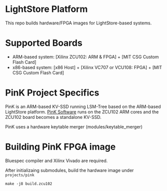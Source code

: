 # LightStore Platform
This repo builds hardware/FPGA images for LightStore-based systems.

# Supported Boards
- ARM-based system: \[Xilinx ZCU102: ARM & FPGA\] + \[MIT CSG Custom Flash Card\]
- x86-based system: \[x86 Host\] + \[Xilinx VC707 or VCU108: FPGA\] + \[MIT CSG Custom Flash Card\]

# PinK Project Specifics
PinK is an ARM-based KV-SSD running LSM-Tree based on the ARM-based LightStore platform.
[PinK Software](https://github.com/kukania/PinK) runs on the ZCU102 ARM cores and the ZCU102 board becomes a standalone KV-SSD.

PinK uses a hardware keytable merger (modules/keytable\_merger)

# Building PinK FPGA image

Bluespec compiler and Xilinx Vivado are required.

After initializaing submodules, build the hardware image under `projects/pink`
```
make -j8 build.zcu102
```

